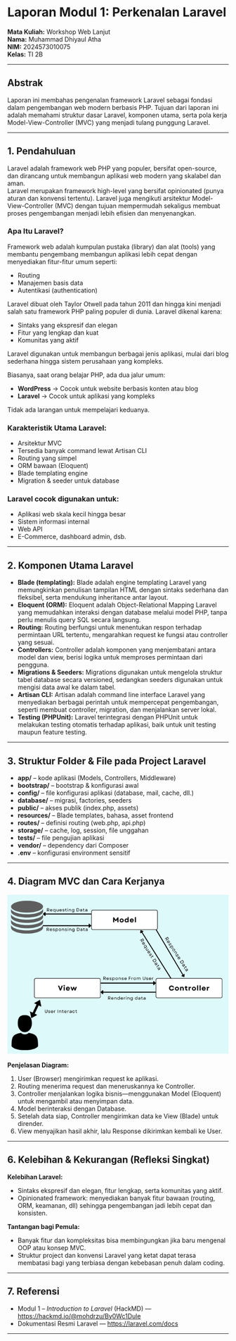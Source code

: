 # Laporan Modul 1: Perkenalan Laravel  
**Mata Kuliah:** Workshop Web Lanjut  
**Nama:** Muhammad Dhiyaul Atha  
**NIM:** 2024573010075  
**Kelas:** TI 2B  

---

## Abstrak  
Laporan ini membahas pengenalan framework Laravel sebagai fondasi dalam pengembangan web modern berbasis PHP. Tujuan dari laporan ini adalah memahami struktur dasar Laravel, komponen utama, serta pola kerja Model-View-Controller (MVC) yang menjadi tulang punggung Laravel.  

---

## 1. Pendahuluan  
Laravel adalah framework web PHP yang populer, bersifat open-source, dan dirancang untuk membangun aplikasi web modern yang skalabel dan aman.  
Laravel merupakan framework high-level yang bersifat opinionated (punya aturan dan konvensi tertentu). Laravel juga mengikuti arsitektur Model-View-Controller (MVC) dengan tujuan mempermudah sekaligus membuat proses pengembangan menjadi lebih efisien dan menyenangkan.  

### Apa Itu Laravel?  
Framework web adalah kumpulan pustaka (library) dan alat (tools) yang membantu pengembang membangun aplikasi lebih cepat dengan menyediakan fitur-fitur umum seperti:  
- Routing  
- Manajemen basis data  
- Autentikasi (authentication)  

Laravel dibuat oleh Taylor Otwell pada tahun 2011 dan hingga kini menjadi salah satu framework PHP paling populer di dunia. Laravel dikenal karena:  
- Sintaks yang ekspresif dan elegan  
- Fitur yang lengkap dan kuat  
- Komunitas yang aktif  

Laravel digunakan untuk membangun berbagai jenis aplikasi, mulai dari blog sederhana hingga sistem perusahaan yang kompleks.  

Biasanya, saat orang belajar PHP, ada dua jalur umum:  
- **WordPress** → Cocok untuk website berbasis konten atau blog  
- **Laravel** → Cocok untuk aplikasi yang kompleks  

Tidak ada larangan untuk mempelajari keduanya. 

### Karakteristik Utama Laravel:
- Arsitektur MVC
- Tersedia banyak command lewat Artisan CLI
- Routing yang simpel
- ORM bawaan (Eloquent)
- Blade templating engine
- Migration & seeder untuk database

### Laravel cocok digunakan untuk:
- Aplikasi web skala kecil hingga besar
- Sistem informasi internal
- Web API
- E-Commerce, dashboard admin, dsb.

---

## 2. Komponen Utama Laravel  
- **Blade (templating):** Blade adalah engine templating Laravel yang memungkinkan penulisan tampilan HTML dengan sintaks sederhana dan fleksibel, serta mendukung inheritance antar layout.  
- **Eloquent (ORM):** Eloquent adalah Object-Relational Mapping Laravel yang memudahkan interaksi dengan database melalui model PHP, tanpa perlu menulis query SQL secara langsung.  
- **Routing:** Routing berfungsi untuk menentukan respon terhadap permintaan URL tertentu, mengarahkan request ke fungsi atau controller yang sesuai.  
- **Controllers:** Controller adalah komponen yang menjembatani antara model dan view, berisi logika untuk memproses permintaan dari pengguna.  
- **Migrations & Seeders:** Migrations digunakan untuk mengelola struktur tabel database secara versioned, sedangkan seeders digunakan untuk mengisi data awal ke dalam tabel.  
- **Artisan CLI:** Artisan adalah command line interface Laravel yang menyediakan berbagai perintah untuk mempercepat pengembangan, seperti membuat controller, migration, dan menjalankan server lokal.  
- **Testing (PHPUnit):** Laravel terintegrasi dengan PHPUnit untuk melakukan testing otomatis terhadap aplikasi, baik untuk unit testing maupun feature testing.  

---

## 3. Struktur Folder & File pada Project Laravel  
- **app/** – kode aplikasi (Models, Controllers, Middleware)  
- **bootstrap/** – bootstrap & konfigurasi awal  
- **config/** – file konfigurasi aplikasi (database, mail, cache, dll.)  
- **database/** – migrasi, factories, seeders  
- **public/** – akses publik (index.php, assets)  
- **resources/** – Blade templates, bahasa, asset frontend  
- **routes/** – definisi routing (web.php, api.php)  
- **storage/** – cache, log, session, file unggahan  
- **tests/** – file pengujian aplikasi  
- **vendor/** – dependency dari Composer  
- **.env** – konfigurasi environment sensitif  

---

## 4. Diagram MVC dan Cara Kerjanya  

![Diagram MVC](gambar/img.png)  

**Penjelasan Diagram:**  
1. User (Browser) mengirimkan request ke aplikasi.  
2. Routing menerima request dan meneruskannya ke Controller.  
3. Controller menjalankan logika bisnis—menggunakan Model (Eloquent) untuk mengambil atau menyimpan data.  
4. Model berinteraksi dengan Database.  
5. Setelah data siap, Controller mengirimkan data ke View (Blade) untuk dirender.  
6. View menyajikan hasil akhir, lalu Response dikirimkan kembali ke User.  

---

## 6. Kelebihan & Kekurangan (Refleksi Singkat)  
**Kelebihan Laravel:**  
- Sintaks ekspresif dan elegan, fitur lengkap, serta komunitas yang aktif.  
- Opinionated framework: menyediakan banyak fitur bawaan (routing, ORM, keamanan, dll) sehingga pengembangan jadi lebih cepat dan konsisten.  

**Tantangan bagi Pemula:**  
- Banyak fitur dan kompleksitas bisa membingungkan jika baru mengenal OOP atau konsep MVC.  
- Struktur project dan konvensi Laravel yang ketat dapat terasa membatasi bagi yang terbiasa dengan kebebasan penuh dalam coding.  

---

## 7. Referensi  
- Modul 1 – *Introduction to Laravel* (HackMD) — https://hackmd.io/@mohdrzu/By0Wc1Dule  
- Dokumentasi Resmi Laravel — https://laravel.com/docs  

---

